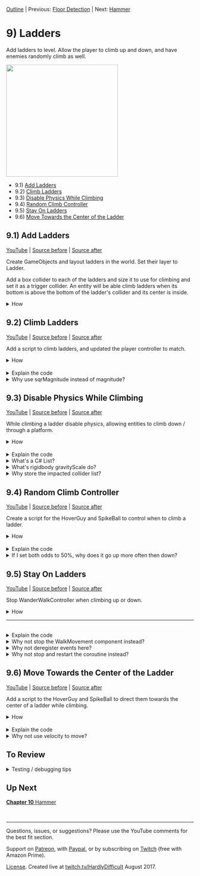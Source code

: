 [Outline](README.md) | Previous: [Floor Detection](C8.md) | Next: [Hammer](C10.md)

# 9) Ladders

Add ladders to level.  Allow the player to climb up and down, and have enemies randomly climb as well. 

<img src=https://i.imgur.com/YyKjzJc.gif width=300px>

 - 9.1) [Add Ladders](#91-add-ladders)
 - 9.2) [Climb Ladders](#92-climb-ladders)
 - 9.3) [Disable Physics While Climbing](#93-disable-physics-while-climbing)
 - 9.4) [Random Climb Controller](#94-random-climb-controller)
 - 9.5) [Stay On Ladders](#95-stay-on-ladders)
 - 9.6) [Move Towards the Center of the Ladder](#96-move-towards-the-center-of-the-ladder)

## 9.1) Add Ladders 

[YouTube]() | [Source before](https://github.com/hardlydifficult/2DUnityTutorial/archive/8_4_Rotate.zip) | [Source after](https://github.com/hardlydifficult/2DUnityTutorial/archive/9_1_AddLadders.zip)

Create GameObjects and layout ladders in the world.  Set their layer to Ladder.  

Add a box collider to each of the ladders and size it to use for climbing and set it as a trigger collider. An entity will be able climb ladders when its bottom is above the bottom of the ladder's collider and its center is inside.

<details><summary>How</summary>

**Layout ladders**:

 - Create a parent "Ladder" GameObject, add the ladder sprite.  We are using Art/platformer-pack-redux-360-assets/PNG/Tiles/**ladderMid**.
   - Order in Layer: -30
   - You may need more than one copy of the sprite as a child in the Ladder GameObject.
   - The child sprite GameObjects should have a position of 0, with the exception of the Y position when multiple sprites are used.
   - It usually looks fine to overlap sprites a bit, as we do to get the space between ladder steps looking good.
 - Position the ladder and the copy and paste to create several ladders.

<img src="https://i.imgur.com/51Qz2Rf.gif" width=50px />

 - Create a parent "BrokenLadder" GameObject, and add the broken ladder sprite.  We are using Art/platformer-pack-redux-360-assets/PNG/Tiles/**fenceBroken**.
   - Follow the steps above for the Ladder.

<img src=https://i.imgur.com/KirkKZ5.png width=300px>

<br>**Configure ladders**:

 - Create a parent "Ladders" GameObject:
   - Set the position to 0.
   - Add all of the Ladder and BrokenLadder GameObjects.
 - Create a layer for "Ladder".
 - Select all the Ladder and BrokenLadder GameObjects:
   - Lader: Ladder
   - Add **FadeInThenEnable**

<br>**Trigger colliders**:

 - Select all the Ladder and BrokenLadder GameObjects:
   - Add **BoxCollider2D**:
     - Check Is Trigger
     - Size X: .6
     - Size each individually such that: 
       - The bottom of the collider is:
         - Just below the platform for complete ladders.
         - Aligned with the last step of broken ladders.
       - The top of the collider is just above the upper platform.

<img src="https://i.imgur.com/r0k4eq3.png" width=150px />

Note that there is nothing to test until we add a script for climbing ladders.

<hr></details>

## 9.2) Climb Ladders

[YouTube]() | [Source before](https://github.com/hardlydifficult/2DUnityTutorial/archive/9_1_AddLadders.zip) | [Source after](https://github.com/hardlydifficult/2DUnityTutorial/archive/9_2_Climb.zip)

Add a script to climb ladders, and updated the player controller to match.

<details><summary>How</summary>

**Create LadderMovement**:

 - Create script Code/Movement/**[LadderMovement](https://github.com/hardlydifficult/2DUnityTutorial/blob/9_2_Climb/Assets/Code/Movement/LadderMovement.cs)**:

```csharp
using System;
using UnityEngine;

[RequireComponent(typeof(Rigidbody2D))]
[RequireComponent(typeof(Collider2D))]
public class LadderMovement : MonoBehaviour
{
  public float desiredClimbDirection;

  public event Action onGettingOnLadder;

  public event Action onGettingOffLadder;

  public bool isOnLadder
  {
    get
    {
      return ladderWeAreOn != null;
    }
  }

  [SerializeField]
  float climbSpeed = 60;

  [SerializeField]
  ContactFilter2D ladderFilter;

  Rigidbody2D myBody;

  Collider2D myCollider;

  FloorDetector floorDetector;

  static readonly Collider2D[] tempColliderList
    = new Collider2D[3];

  GameObject _ladderWeAreOn;

  public GameObject ladderWeAreOn
  {
    get
    {
      return _ladderWeAreOn;
    }
    private set
    {
      if(ladderWeAreOn == value)
      {
        return;
      }

      _ladderWeAreOn = value;

      if(ladderWeAreOn != null)
      {
        OnGettingOnLadder();
      }
      else
      {
        OnGettingOffLadder();
      }
    }
  }

  protected void Awake()
  {
    myBody = GetComponent<Rigidbody2D>();
    myCollider = GetComponent<Collider2D>();
    floorDetector = GetComponentInChildren<FloorDetector>();
  }

  protected void FixedUpdate()
  {
    GameObject ladder = ladderWeAreOn;

    if(ladder == null)
    {
      ladder = FindClosestLadder();
      if(ladder == null)
      { 
        return;
      }
    }

    Bounds ladderBounds
      = ladder.GetComponent<Collider2D>().bounds;
    Bounds entityBounds = floorDetector.feetCollider.bounds;

    if(isOnLadder == false)
    {
      TryGettingOnLadder(ladder, ladderBounds, entityBounds);
    }

    if(isOnLadder)
    {
      ConsiderGettingOffLadder(ladderBounds, entityBounds);

      if(isOnLadder)
      {
        ClimbLadder();
      }
    }
  }

  public void GetOffLadder()
  {
    ladderWeAreOn = null;
  }

  void TryGettingOnLadder(
    GameObject ladder,
    Bounds ladderBounds,
    Bounds entityBounds)
  {
    if(Mathf.Abs(desiredClimbDirection) > 0.01
      && IsInBounds(ladderBounds, entityBounds)
      && (
        desiredClimbDirection > 0
          && entityBounds.min.y < ladderBounds.center.y
        || desiredClimbDirection < 0
          && entityBounds.min.y > ladderBounds.center.y))
    {
      ladderWeAreOn = ladder;
    }
  }

  void ClimbLadder()
  {
    myBody.velocity = new Vector2(myBody.velocity.x,
      desiredClimbDirection * climbSpeed * Time.fixedDeltaTime);
  }

  void ConsiderGettingOffLadder(
    Bounds ladderBounds,
    Bounds entityBounds)
  {
    float currentVerticalVelocity = myBody.velocity.y;
    if(IsInBounds(ladderBounds, entityBounds) == false)
    {
      GetOffLadder();
    }
    else if(floorDetector.distanceToFloor < .3f
      && floorDetector.distanceToFloor > .1f)
    { 
      if(currentVerticalVelocity > 0
          && entityBounds.min.y > ladderBounds.center.y)
      { 
        GetOffLadder();
      }
      else if(currentVerticalVelocity < 0
        && entityBounds.min.y < ladderBounds.center.y)
      { 
        GetOffLadder();
      }
    }
  }

  void OnGettingOnLadder()
  {
    if(onGettingOnLadder != null)
    {
      onGettingOnLadder();
    }
  }

  void OnGettingOffLadder()
  {
    desiredClimbDirection = 0;

    if(onGettingOffLadder != null)
    {
      onGettingOffLadder();
    }
  }

  bool IsInBounds(
    Bounds ladderBounds,
    Bounds entityBounds)
  {
    float entityCenterX = entityBounds.center.x;
    if(ladderBounds.min.x > entityCenterX
      || ladderBounds.max.x < entityCenterX)
    {
      return false;
    }

    float entityFeetY = entityBounds.min.y;
    if(ladderBounds.min.y > entityFeetY
      || ladderBounds.max.y < entityFeetY)
    {
      return false;
    }

    return true;
  }

  GameObject FindClosestLadder()
  {
    int resultCount
      = myCollider.OverlapCollider(
        ladderFilter, tempColliderList);

    GameObject closestLadder = null;
    float distanceToClosestLadder = 0;
    for(int i = 0; i < resultCount; i++)
    {
      GameObject ladder = tempColliderList[i].gameObject;
      Vector2 delta
        = ladder.transform.position
          - transform.position;
      float distanceToLadder = delta.sqrMagnitude;
      if(closestLadder == null
        || distanceToLadder < distanceToClosestLadder)
      {
        closestLadder = ladder;
        distanceToClosestLadder = distanceToLadder;
      }
    }

    return closestLadder;
  }
}
```

<br>**Configure entities**:

 - Add **LadderMovement** to the Character.
   - Update the Ladder filter:
     - Check Use Layer Mask
     - Check Use Triggers
     - Layer: Ladder
  
<br>**Update PlayerController**:

 - Update Code/Movement/**[PlayerController](https://github.com/hardlydifficult/2DUnityTutorial/blob/9_2_Climb/Assets/Code/Movement/PlayerController.cs)**:

<details><summary>Existing code</summary>

```csharp
using UnityEngine;

[RequireComponent(typeof(WalkMovement))]
[RequireComponent(typeof(JumpMovement))]
public class PlayerController : MonoBehaviour
{
  WalkMovement walkMovement;

  JumpMovement jumpMovement;
```

<hr></details>

```csharp
  LadderMovement ladderMovement; 
```

<details><summary>Existing code</summary>

```csharp
  protected void Awake()
  {
    walkMovement = GetComponent<WalkMovement>();
    jumpMovement = GetComponent<JumpMovement>();
```

<hr></details>

```csharp
    ladderMovement = GetComponentInChildren<LadderMovement>(); 
```

<details><summary>Existing code</summary>

```csharp
  }

  protected void FixedUpdate()
  {
    walkMovement.desiredWalkDirection
      = Input.GetAxis("Horizontal");
```

<hr></details>

```csharp
    ladderMovement.desiredClimbDirection 
      = Input.GetAxis("Vertical");
```

<details><summary>Existing code</summary>

```csharp
  }

  protected void Update()
  {
    if(Input.GetButtonDown("Jump"))
    {
      jumpMovement.Jump();
    }
  }
}
```

<hr></details>


<br>**Test**:

 - The Character should walk up a ladder when you press up. 
   - If already on a ladder, he can walk down as well.  But he cannot yet climb through a Platform to go down.

<hr></details><br>
<details><summary>Explain the code</summary>

**LadderMovement**:

'using' clauses at the top of a file brings APIs into scope. Used for:

 - System.Action
 - UnityEngine.Bounds
 - UnityEngine.Collider2D
 - UnityEngine.Debug
 - UnityEngine.GameObject
 - UnityEngine.LayerMask
 - UnityEngine.Mathf
 - UnityEngine.MonoBehaviour
 - UnityEngine.RequireComponentAttribute
 - UnityEngine.Rigidbody2D
 - UnityEngine.SerializeFieldAttribute
 - UnityEngine.Time
 - UnityEngine.Vector2

```csharp
using System;
using UnityEngine;
```

This is a Unity-specific attribute which informs the editor that this script requires a rigidbody and a collider component on the GameObject.

```csharp
[RequireComponent(typeof(Rigidbody2D))]
[RequireComponent(typeof(Collider2D))]
```

We inherit from MonoBehaviour, which allows this script to be added as a component on a GameObject.

public is optional here. Used for consistency.

```csharp
public class LadderMovement : MonoBehaviour
{
```

This is set by another component to get on a ladder, and once on one climb up or down.  It should be set to -1 for down, 0 to stop, and 1 for up; any value in that range is okay.

```csharp
  public float desiredClimbDirection;
```

These are public events for other components to react to getting on or getting off a ladder.

```csharp
  public event Action onGettingOnLadder;

  public event Action onGettingOffLadder;
```

This allows other components to know when we are on a ladder.

```csharp
  public bool isOnLadder
  {
    get
    {
      return ladderWeAreOn != null;
    }
  }
```

This is a Unity-specific attribute that exposes a field in the Inspector, allowing you to configure it for the object.

```csharp
  [SerializeField]
```

This defines how quickly the entity can climb a ladder.  You can change the default in the Inspector.

```csharp
  float climbSpeed = 60;
```

Set to Use Triggers, Use LayerMask, and LayerMask Ladder.

```csharp
  [SerializeField]
  ContactFilter2D ladderFilter;
```

The rigidbody on this GameObject.  Cached here for performance.

```csharp
  Rigidbody2D myBody;
```

The collider on this GameObject.  Cached here for performance.

```csharp
  Collider2D myCollider;
```

The FloorDetector component on this GameObject.  Cached here for performance.

```csharp
  FloorDetector floorDetector;
```

This is a list to use when calling OverlapCollider. Here so that we can reuse the array each time, improving performance.

It is static readonly since we only need one, which can be shared across objects and the array itself will never change.

The list is of size 3 so that we can check multiple ladders in the area.

```csharp
  static readonly Collider2D[] tempColliderList
    = new Collider2D[3];
```

A reference to the ladder we are currently climbing, if any.

This data backs the smart property below.

```csharp
  GameObject _ladderWeAreOn;
```

This is a public smart property wrapping a reference to the ladder we are currently on.  A smart property was used in order to easily fire events when the ladder changes.

```csharp
  public GameObject ladderWeAreOn
  {
```

Any component can get the reference to the ladder we are on.

```csharp
    get
    {
      return _ladderWeAreOn;
    }
```

A private set is used here so that only this component can change the ladder that we are on.

```csharp
    private set
    {
```

If setting the ladderWeAreOn to its current value then return so not to fire the events below.

```csharp
      if(ladderWeAreOn == value)
      {
        return;
      }
```

This stores the new value.

```csharp
      _ladderWeAreOn = value;
```

Then we use the helper methods below to fire an event for getting on or off.

```csharp
      if(ladderWeAreOn != null)
      {
        OnGettingOnLadder();
      }
      else
      {
        OnGettingOffLadder();
      }
    }
  }
```

Awake is a Unity method which is called once, when a GameObject is first added to the scene.

protected is optional here.  Used for consistency.

```csharp
  protected void Awake()
  {
```

Here we get references to components on this GameObject.

 - By searching for a Collider2D, we will find any 2D collider type such as a box or a capsule.
 - By searching 'InChildren', we will find the FloorDetector on this GameObject or its child GameObject.

```csharp
    myBody = GetComponent<Rigidbody2D>();
    myCollider = GetComponent<Collider2D>();
    floorDetector = GetComponentInChildren<FloorDetector>();
  }
```

FixedUpdate is a Unity method which is called every x ms of game time.

protected is optional here.  Used for consistency.

```csharp
  protected void FixedUpdate()
  {
    GameObject ladder = ladderWeAreOn;
```

Check if the entity is currently on a ladder.

```csharp
    if(ladder == null)
    {
```

The entity is are not on a ladder at the moment, use the helper method below to find the closest to the entity, if any.

```csharp
      ladder = FindClosestLadder();
```

There is no ladder near the entity, return as there is nothing more to do.

```csharp
      if(ladder == null)
      { 
        return;
      }
    }
```

Get the bounds for the ladder we are on or near.

```csharp
    Bounds ladderBounds
      = ladder.GetComponent<Collider2D>().bounds;
```

Get the bounds for the entity, either the bounds of the entity's collider itself or its feet collider.

```csharp
    Bounds entityBounds = floorDetector.feetCollider.bounds;
```

If not currently on a ladder, use the helper method below to consider getting on the one closest to the entity.

```csharp
    if(isOnLadder == false)
    {
      TryGettingOnLadder(ladder, ladderBounds, entityBounds);
    }
```

If on a ladder, use the helper method below to consider getting off.

```csharp
    if(isOnLadder)
    {
      ConsiderGettingOffLadder(ladderBounds, entityBounds);
```

After all that, if the entity is on a ladder then use the helper method below to update its rigidbody.

```csharp
      if(isOnLadder)
      {
        ClimbLadder();
      }
    }
  }
```

This is a public method that other components may use to get off a ladder.

```csharp
  public void GetOffLadder()
  {
    ladderWeAreOn = null;
  }
```

This is a helper method to try getting on a nearby ladder.

```csharp
  void TryGettingOnLadder(
    GameObject ladder,
    Bounds ladderBounds,
    Bounds entityBounds)
  {
```

This checks a few requirements before getting on a ladder:

 - desiredClimbDirection is not 0.
 - Confirm that the entity is still within climbing range of the ladder.
 - Want to climb up, and the entity's bottom is below the center of the ladder; or want to climb down, and above the center.

```csharp
    if(Mathf.Abs(desiredClimbDirection) > 0.01
      && IsInBounds(ladderBounds, entityBounds)
      && (
        desiredClimbDirection > 0
          && entityBounds.min.y < ladderBounds.center.y
        || desiredClimbDirection < 0
          && entityBounds.min.y > ladderBounds.center.y))
    {
```

Get on the ladder so we can start to climb.

```csharp
      ladderWeAreOn = ladder;
    }
  }
```

A helper method for moving the entity while on a ladder.

```csharp
  void ClimbLadder()
  {
```

Here we set the Y velocity to the desiredClimbDirection and speed.  This may be 0, allowing the entity to try and hold onto the ladder.

The X velocity is not impacted.

```csharp
    myBody.velocity = new Vector2(myBody.velocity.x,
      desiredClimbDirection * climbSpeed * Time.fixedDeltaTime);
  }
```

This is a helper method for considering getting off a ladder.

```csharp
  void ConsiderGettingOffLadder(
    Bounds ladderBounds,
    Bounds entityBounds)
  {
    float currentVerticalVelocity = myBody.velocity.y;
```

Check if the entity is no longer in the climbable region of the ladder, and then get off.

```csharp
    if(IsInBounds(ladderBounds, entityBounds) == false)
    {
      GetOffLadder();
    }
```

Check if the entity's feet are close to the floor.

```csharp
    else if(floorDetector.distanceToFloor < .3f
      && floorDetector.distanceToFloor > .1f)
    { 
```

Feet are near the floor, get off if the entity is going up and is above the top half.

```csharp
      if(currentVerticalVelocity > 0
          && entityBounds.min.y > ladderBounds.center.y)
      { 
        GetOffLadder();
      }
```

Get off if the entity is going down and is below the bottom half.

```csharp
      else if(currentVerticalVelocity < 0
        && entityBounds.min.y < ladderBounds.center.y)
      { 
        GetOffLadder();
      }
    }
  }
```

A helper method for firing an event when the entity gets on a ladder.

```csharp
  void OnGettingOnLadder()
  {
```

If any other component has subscribed to the onGettingOnLadder event, call those method(s) now.

```csharp
    if(onGettingOnLadder != null)
    {
      onGettingOnLadder();
    }
  }
```

A helper method for firing an event when the entity gets off a ladder they were previously climbing.

```csharp
  void OnGettingOffLadder()
  {
```

Here we clear the desiredClimbDirection.  This generally should not be required, but added to help prevent promptly getting back on the ladder.

```csharp
    desiredClimbDirection = 0;
```

If any other component has subscribed to the onGettingOffLadder event, call those method(s) now.

```csharp
    if(onGettingOffLadder != null)
    {
      onGettingOffLadder();
    }
  }
```

A helper method to check if the entity's bounds is within the climbing region of the ladder's bounds.

```csharp
  bool IsInBounds(
    Bounds ladderBounds,
    Bounds entityBounds)
  {
    float entityCenterX = entityBounds.center.x;
```

Check if the entity's x position is within the ladder bounds.  If not, the entity is not within the climbable region.

```csharp
    if(ladderBounds.min.x > entityCenterX
      || ladderBounds.max.x < entityCenterX)
    {
      return false;
    }
```

Check if the entity's min y position (i.e. the bottom of their feet) is within the ladder bounds.  

```csharp
    float entityFeetY = entityBounds.min.y;
    if(ladderBounds.min.y > entityFeetY
      || ladderBounds.max.y < entityFeetY)
    {
      return false;
    }
```

If we passed the checks above, the entity is within the ladder bounds and may climb the ladder.

```csharp
    return true;
  }
```

A helper method for finding a ladder near the entity to consider getting on.

```csharp
  GameObject FindClosestLadder()
  {
```

Here we call OverlapCollider to find all the ladders in the area.

The ladderFilter is used to find just ladders, as opposed to Platforms and other entities.

The tempColliderList is of size 3, which defines the max number of results returned.

```csharp
    int resultCount
      = myCollider.OverlapCollider(
        ladderFilter, tempColliderList);
```

Here we loop over each of the results, looking for the closest ladder.

Note that we loop to the resultCount as returned by the OverlapCollider call above and not the tempColliderList.Length, as there may be less results than the list's length.

```csharp
    GameObject closestLadder = null;
    float distanceToClosestLadder = 0;
    for(int i = 0; i < resultCount; i++)
    {
```

Calculate the distance to each of the ladders found.

We use sqrMagnitude for performance as we just want to find the closest, the actual magnitude does not matter here.

```csharp
      GameObject ladder = tempColliderList[i].gameObject;
      Vector2 delta
        = ladder.transform.position
          - transform.position;
      float distanceToLadder = delta.sqrMagnitude;
```

Check if this is the first ladder we are considering or if its closer than the previous ladders, and then store this as the closest ladder.

```csharp
      if(closestLadder == null
        || distanceToLadder < distanceToClosestLadder)
      {
        closestLadder = ladder;
        distanceToClosestLadder = distanceToLadder;
      }
    }
```

Return the closest ladder found.  If no ladders were found in the area, this value would be null.

```csharp
    return closestLadder;
  }
}
```

<br>**Update PlayerController**:

This holds a reference to the LadderMovement component on this GameObject.  Cached here for performance.

```csharp
  LadderMovement ladderMovement; 
```

Here we get a reference to the LadderMovement component on this GameObject or its child GameObject.

```csharp
    ladderMovement = GetComponentInChildren<LadderMovement>(); 
```

Every FixedUpdate, read the vertical input, which is up / down or the keys W / S by default.  This value is passed to the ladder movement component to consider getting on a ladder or to climb up or down.

```csharp
    ladderMovement.desiredClimbDirection 
      = Input.GetAxis("Vertical");
```

</details>
<details><summary>Why use sqrMagnitude instead of magnitude?</summary>

In this example both magnitude and sqrMagnitude would give us the same result, as is the case anytime we are comparing if one distance is greater or less than another.  sqrMagnitude executes much faster, so its preferred anytime you do not require the precision that magnitude gives you.

To calculate magnitude, you first calculate the squared magnitude and then take the square root.  Taking the square root is a difficult operation.

<hr></details>

## 9.3) Disable Physics While Climbing

[YouTube]() | [Source before](https://github.com/hardlydifficult/2DUnityTutorial/archive/9_2_Climb.zip) | [Source after](https://github.com/hardlydifficult/2DUnityTutorial/archive/9_3_DisablePhysics.zip)

While climbing a ladder disable physics, allowing entities to climb down / through a platform.

<details><summary>How</summary>

**Create DisablePhysics**:

 - Create script Code/Movement/**DisablePhysics**:

```csharp
using System.Collections.Generic;
using UnityEngine;

[RequireComponent(typeof(Rigidbody2D))]
public class DisablePhysics : MonoBehaviour
{
  Rigidbody2D myBody;

  readonly List<Collider2D> impactedColliderList 
    = new List<Collider2D>();

  protected void Awake()
  {
    myBody = GetComponent<Rigidbody2D>();

    Collider2D[] colliderList = GetComponentsInChildren<Collider2D>();
    for(int i = 0; i < colliderList.Length; i++)
    {
      Collider2D collider = colliderList[i];
      if(collider.isTrigger == false)
      {
        impactedColliderList.Add(collider);
      }
    }
  }

  protected void OnEnable()
  {
    myBody.gravityScale = 0;
    for(int i = 0; i < impactedColliderList.Count; i++)
    {
      Collider2D collider = impactedColliderList[i];
      collider.isTrigger = true;
    }
  }
   
  protected void OnDisable()
  {
    myBody.gravityScale = 1;
    for(int i = 0; i < impactedColliderList.Count; i++)
    {
      Collider2D collider = impactedColliderList[i];
      collider.isTrigger = false;
    }
  }
}
```

<br>**Update LadderMovement**:

 - Update Code/Movement/**LadderMovement**:

<details><summary>Existing code</summary>

```csharp
using System;
using UnityEngine;

[RequireComponent(typeof(Rigidbody2D))]
[RequireComponent(typeof(Collider2D))]
```

<hr></details>

```csharp
[RequireComponent(typeof(DisablePhysics))] 
```

<details><summary>Existing code</summary>

```csharp
public class LadderMovement : MonoBehaviour
{
  public float desiredClimbDirection;

  public event Action onGettingOnLadder;

  public event Action onGettingOffLadder;

  public bool isOnLadder
  {
    get
    {
      return ladderWeAreOn != null;
    }
  }

  [SerializeField]
  float climbSpeed = 60;

  [SerializeField]
  ContactFilter2D ladderFilter;

  Rigidbody2D myBody;

  Collider2D myCollider;

  FloorDetector floorDetector;
```

<hr></details>

```csharp
  DisablePhysics disablePhysics;
```

<details><summary>Existing code</summary>

```csharp
  static readonly Collider2D[] tempColliderList
    = new Collider2D[3];

  GameObject _ladderWeAreOn;

  public GameObject ladderWeAreOn
  {
    get
    {
      return _ladderWeAreOn;
    }
    private set
    {
      if(ladderWeAreOn == value)
      {
        return;
      }

      _ladderWeAreOn = value;

      if(ladderWeAreOn != null)
      {
        OnGettingOnLadder();
      }
      else
      {
        OnGettingOffLadder();
      }
    }
  }

  protected void Awake()
  {
    myBody = GetComponent<Rigidbody2D>();
    myCollider = GetComponent<Collider2D>();
    floorDetector = GetComponentInChildren<FloorDetector>();
```

<hr></details>

```csharp
    disablePhysics = GetComponent<DisablePhysics>(); 
```

<details><summary>Existing code</summary>

```csharp
  }

  protected void FixedUpdate()
  {
    GameObject ladder = ladderWeAreOn;

    if(ladder == null)
    {
      ladder = FindClosestLadder();
      if(ladder == null)
      { 
        return;
      }
    }

    Bounds ladderBounds
      = ladder.GetComponent<Collider2D>().bounds;
    Bounds entityBounds = floorDetector.feetBounds;

    if(isOnLadder == false)
    {
      TryGettingOnLadder(ladder, ladderBounds, entityBounds);
    }

    if(isOnLadder)
    {
      ConsiderGettingOffLadder(ladderBounds, entityBounds);

      if(isOnLadder)
      {
        ClimbLadder();
      }
    }
  }

  public void GetOffLadder()
  {
    ladderWeAreOn = null;
  }

  void TryGettingOnLadder(
    GameObject ladder,
    Bounds ladderBounds,
    Bounds entityBounds)
  {
    if(Mathf.Abs(desiredClimbDirection) > 0.01
      && IsInBounds(ladderBounds, entityBounds)
      && (
        desiredClimbDirection > 0
          && entityBounds.min.y < ladderBounds.center.y
        || desiredClimbDirection < 0
          && entityBounds.min.y > ladderBounds.center.y))
    {
      ladderWeAreOn = ladder;
    }
  }

  void ClimbLadder()
  {
    myBody.velocity = new Vector2(myBody.velocity.x,
      desiredClimbDirection * climbSpeed * Time.fixedDeltaTime);
  }

  void ConsiderGettingOffLadder(
    Bounds ladderBounds,
    Bounds entityBounds)
  {
    float currentVerticalVelocity = myBody.velocity.y;
    if(IsInBounds(ladderBounds, entityBounds) == false)
    {
      GetOffLadder();
    }
    else if(floorDetector.distanceToFloor < .3f
      && floorDetector.distanceToFloor > .1f)
    { 
      if(currentVerticalVelocity > 0
          && entityBounds.min.y > ladderBounds.center.y)
      { 
        GetOffLadder();
      }
      else if(currentVerticalVelocity < 0
        && entityBounds.min.y < ladderBounds.center.y)
      {
        GetOffLadder();
      }
    }
  }

  void OnGettingOnLadder()
  {
```

<hr></details>

```csharp
    disablePhysics.enabled = true; 
```

<details><summary>Existing code</summary>

```csharp
    if(onGettingOnLadder != null)
    {
      onGettingOnLadder();
    }
  }

  void OnGettingOffLadder()
  {
```

<hr></details>

```csharp
    disablePhysics.enabled = false; 
```

<details><summary>Existing code</summary>

```csharp
    desiredClimbDirection = 0;

    if(onGettingOffLadder != null)
    {
      onGettingOffLadder();
    }
  }

  bool IsInBounds(
    Bounds ladderBounds,
    Bounds entityBounds)
  {
    float entityCenterX = entityBounds.center.x;
    if(ladderBounds.min.x > entityCenterX
      || ladderBounds.max.x < entityCenterX)
    {
      return false;
    }

    float entityFeetY = entityBounds.min.y;
    if(ladderBounds.min.y > entityFeetY
      || ladderBounds.max.y < entityFeetY)
    {
      return false;
    }

    return true;
  }

  GameObject FindClosestLadder()
  {
    int resultCount
      = myCollider.OverlapCollider(
        ladderFilter, tempColliderList);

    GameObject closestLadder = null;
    float distanceToClosestLadder = 0;
    for(int i = 0; i < resultCount; i++)
    {
      GameObject ladder = tempColliderList[i].gameObject;
      Vector2 delta
        = ladder.transform.position
          - transform.position;
      float distanceToLadder = delta.sqrMagnitude;
      if(closestLadder == null
       || distanceToLadder < distanceToClosestLadder)
      {
        closestLadder = ladder;
        distanceToClosestLadder = distanceToLadder;
      }
    }

    return closestLadder;
  }
}
```

<hr></details>


<br>**Configure Character**:

 - Add **DisablePhysics** to the Character.
   - Disable the DisablePhysics component.

<br>**Test**:

 - The Character should be able to climb up and down ladders now.

<hr></details><br>
<details><summary>Explain the code</summary>

**DisablePhysics**:

'using' clauses at the top of a file brings APIs into scope. Used for:

 - System.Collections.Generic.List
 - UnityEngine.Collider2D
 - UnityEngine.MonoBehaviour
 - UnityEngine.RequireComponentAttribute
 - UnityEngine.Rigidbody2D

```csharp
using System.Collections.Generic;
using UnityEngine;
```

This is a Unity-specific attribute which informs the editor that this script requires a rigidbody on the GameObject.

```csharp
[RequireComponent(typeof(Rigidbody2D))]
```

We inherit from MonoBehaviour, which allows this script to be added as a component on a GameObject.

public is optional here. Used for consistency.

```csharp
public class DisablePhysics : MonoBehaviour
{
```

This is a reference to the rigidbody on this GameObject.  Cached here for performance.

```csharp
  Rigidbody2D myBody;
```

This is a list of all the non-trigger colliders on this GameObject or its children.

```csharp
  readonly List<Collider2D> impactedColliderList 
    = new List<Collider2D>();
```

Awake is a Unity method which is called once, when the GameObject is first added to the scene.

protected is optional here.  Used for consistency.

```csharp
  protected void Awake()
  {
```

This gets a reference to the rigidbody on this GameObject.

```csharp
    myBody = GetComponent<Rigidbody2D>();
```

Here we get all of the colliders on this GameObject or its children.

```csharp
    Collider2D[] colliderList = GetComponentsInChildren<Collider2D>();
```

Loop over each of the colliders found.

```csharp
    for(int i = 0; i < colliderList.Length; i++)
    {
      Collider2D collider = colliderList[i];
```

Check if this is a trigger collider.  If not, add it to the list of colliders this component will manipulate on enable / disable.

```csharp
      if(collider.isTrigger == false)
      {
        impactedColliderList.Add(collider);
      }
    }
  }
```

OnEnable is a Unity event which is called each time this component is enabled.

```csharp
  protected void OnEnable()
  {
```

Here we set the gravityScale for this GameObject to 0 which effectively disables gravity.

```csharp
    myBody.gravityScale = 0;
```

Loop over each of the non-trigger colliders as found in Awake above.

```csharp
    for(int i = 0; i < impactedColliderList.Count; i++)
    {
      Collider2D collider = impactedColliderList[i];
```

Change the collider to be a trigger, preventing physical collisions from happening but still allowing scripts to react to overlaps.

```csharp
      collider.isTrigger = true;
    }
  }
```

OnDisable is a Unity method which is called each time this component is disabled.

protected is optional here.  Used for consistency.

```csharp
  protected void OnDisable()
  {
```

Here we set the gravityScale to 1, which is the default value.  This allows gravity to impact the GameObject again.

```csharp
    myBody.gravityScale = 1;
```

Loop over each of the non-trigger colliders as found in Awake above.

```csharp
    for(int i = 0; i < impactedColliderList.Count; i++)
    {
      Collider2D collider = impactedColliderList[i];
```

Change the collider to no longer be a trigger, re-enabling physical collisions.

```csharp
      collider.isTrigger = false;
    }
  }
}
```

<br>**Update LadderMovement**:

This is a Unity-specific attribute which informs the editor that this script requires a DisablePhysics component on the GameObject.

```csharp
[RequireComponent(typeof(DisablePhysics))] 
```

A reference to the DisablePhysics component on this GameObject.  Cached here for performance.

```csharp
  DisablePhysics disablePhysics;
```

Here we get a reference to the DisablePhysics component on this GameObject.

```csharp
    disablePhysics = GetComponent<DisablePhysics>(); 
```

Here we enable the DisablePhysics component, which will disable physics on this GameObject, allowing us to climb through Platforms.

```csharp
    disablePhysics.enabled = true; 
```

Here we disable the DisablePhysics component, which will re-enable physics on this GameObject.

```csharp
    disablePhysics.enabled = false; 
```

</details>
<details><summary>What's a C# List?</summary>

In C#, a List is a an array which can easily and automatically be resized as needed.  As you add and remove elements, C# will manage the size of the array which holds the information.  It does not resize the array every time something is added or removed, it's optimized to try and limit those potentially expensive calls.  

When you create a List you give it the type of data it will contain.  We make the List for a specific type, as opposed to using objects, to communicate intent and for type safety - e.g., if we had a List<Dog> it's clear that Cats don't belong there, and if we attempted to add a Cat to the Dog list, C# would throw an error.

<hr></details>
<details><summary>What's rigidbody gravityScale do?</summary>

You can modify how much gravity impacts a specific object using its rigidbody's gravityScale.  Gravity scale is defined in percent, where 1 is the normal amount of gravity and 0 means gravity is disabled.

You can modify the gravity for all objects in the world using Project Settings -> Physics 2D -> Gravity, it defaults to (0, -9.81).

<hr></details>
<details><summary>Why store the impacted collider list?</summary>

This component is disabling all colliders on the GameObject which were not already triggers.  When we undo this change, we don't have a way to detect the colliders original state.  We store list so we can change those colliders to not triggers anymore, without unintentionally changing a collider which is always supposed to be a trigger.

<hr></details>


## 9.4) Random Climb Controller

[YouTube]() | [Source before](https://github.com/hardlydifficult/2DUnityTutorial/archive/9_3_DisablePhysics.zip) | [Source after](https://github.com/hardlydifficult/2DUnityTutorial/archive/9_4_Random.zip)

Create a script for the HoverGuy and SpikeBall to control when to climb a ladder.

<details><summary>How</summary>

**Create RandomClimbController**

 - Create script Code/Movement/**[RandomClimbController](https://github.com/hardlydifficult/2DUnityTutorial/blob/9_4_Random/Assets/Code/Movement/RandomClimbController.cs)**:

```csharp
using System.Collections;
using UnityEngine;

[RequireComponent(typeof(LadderMovement))]
public class RandomClimbController : MonoBehaviour
{
  [SerializeField]
  float oddsOfClimbingLadderUp = .9f;

  [SerializeField]
  float oddsOfClimbingLadderDown = .1f;

  [SerializeField]
  float minTimeBetweenReconsideringDirection = 1;

  [SerializeField]
  float maxTimeBetweenReconsideringDirection = 10;

  LadderMovement ladderMovement;

  protected void Awake()
  {
    ladderMovement = GetComponent<LadderMovement>();
  }

  protected void Start()
  {
    StartCoroutine(Wander());
  }

  IEnumerator Wander()
  {
    while(true)
    {
      SelectARandomClimbDirection();
      float timeToSleep = UnityEngine.Random.Range(
        minTimeBetweenReconsideringDirection,
        maxTimeBetweenReconsideringDirection);
      yield return new WaitForSeconds(timeToSleep);
    }
  }

  void SelectARandomClimbDirection()
  {
    if(ladderMovement.isOnLadder == false)
    {
      if(UnityEngine.Random.value <= oddsOfClimbingLadderUp)
      {
        ladderMovement.desiredClimbDirection = 1;
      }
      else if(UnityEngine.Random.value 
        <= oddsOfClimbingLadderDown)
      {
        ladderMovement.desiredClimbDirection = -1;
      }
      else
      {
        ladderMovement.desiredClimbDirection = 0;
      }
    }
  }
}
```

<br>**Configure entities**:

 - Select the HoverGuy:
   - Add **RandomClimbController** (this should automatically add **LadderMovement** as well)
   - Update LadderMovement:
     - Check Use Triggers
     - Check Use LayerMask
     - Layer Mask: Ladder
   - Disable the DisablePhysics component. 
 - Select the SpikeBall:
   - Repeat the steps used for the HoverGuy, and then:
      - Odds of climbing up: 0
      - Odds of climbing down: .5

<br>**Test**:

 - HoverGuy enemies will randomly start to climb up or down ladders, and the SpikeBalls will randomly start to climb down.  The problem is they are still walking or rolling, so they quickly get off the ladder and then pop back on top of the platform.

<hr></details><br>
<details><summary>Explain the code</summary>

'using' clauses at the top of a file brings APIs into scope. Used for:

 - System.Collections.IEnumerator
 - UnityEngine.MonoBehaviour
 - UnityEngine.RequireComponentAttribute
 - UnityEngine.SerializeFieldAttribute
 - UnityEngine.WaitForSeconds

```csharp
using System.Collections;
using UnityEngine;
```

This is a Unity-specific attribute which informs the editor that this script requires a LadderMovement component on the GameObject.

```csharp
[RequireComponent(typeof(LadderMovement))]
```

We inherit from MonoBehaviour, which allows this script to be added as a component on a GameObject.

public is optional here. Used for consistency.

```csharp
public class RandomClimbController : MonoBehaviour
{
```

This is a Unity-specific attribute that exposes a field in the Inspector, allowing you to configure it for the object.

```csharp
  [SerializeField]
```

This defines how likely the entity will climb up a ladder.  You can change the default in the Inspector.

```csharp
  float oddsOfClimbingLadderUp = .9f;
```

This defines how likely the entity will climb down a ladder if not attempting to climb up.  You can change the default in the Inspector.

```csharp
  [SerializeField]
  float oddsOfClimbingLadderDown = .1f;
```

These define how long between changing directions - e.g. from attempting to go up a ladder to attempting to go down.

```csharp
  [SerializeField]
  float minTimeBetweenReconsideringDirection = 1;

  [SerializeField]
  float maxTimeBetweenReconsideringDirection = 10;
```

This holds a reference to the LadderMovement component on this GameObject.  Cached here for performance.

```csharp
  LadderMovement ladderMovement;
```

Awake is a Unity method which is called once, the first time a GameObject is added to the scene.

protected is optional here.  Used for consistency.

```csharp
  protected void Awake()
  {
```

Here we get a reference to the LadderMovement component on this GameObject.

```csharp
    ladderMovement = GetComponent<LadderMovement>();
  }
```

Start is a Unity event which is called once, the first time the component is enabled.

protected is optional here.  Used for consistency.

```csharp
  protected void Start()
  {
```

This starts the coroutine below.

```csharp
    StartCoroutine(Wander());
  }
```

This is the coroutine which will pick a new random climb direction periodically.

```csharp
  IEnumerator Wander()
  {
```

We loop forever so that this is running the entire time the entity is alive.

```csharp
    while(true)
    {
```

This uses a helper method below to select a new random climb direction.

```csharp
      SelectARandomClimbDirection();
```

Here we select a random time to wait before picking a new random climb direction.

```csharp
      float timeToSleep = UnityEngine.Random.Range(
        minTimeBetweenReconsideringDirection,
        maxTimeBetweenReconsideringDirection);
      yield return new WaitForSeconds(timeToSleep);
    }
  }
```

This is a helper method for selecting a new random climb direction.

```csharp
  void SelectARandomClimbDirection()
  {
```

Check if the entity is already on a ladder, if they are we do nothing to ensure entities climb all the way up or down before getting off.

You could decide to do this differently.

```csharp
    if(ladderMovement.isOnLadder == false)
    {
```

Here we get a random number between 0 and 1, and if that number is less than the odds of climbing up then we update LadderMovement to start climbing up.

```csharp
      if(UnityEngine.Random.value <= oddsOfClimbingLadderUp)
      {
        ladderMovement.desiredClimbDirection = 1;
      }
```

Here we do the same, checking if the entity should climb down.

```csharp
      else if(UnityEngine.Random.value 
        <= oddsOfClimbingLadderDown)
      {
        ladderMovement.desiredClimbDirection = -1;
      }
```

If neither attempting to climbing up or down, then set the desiredClimbDirection which means walk past ladders without getting on.

```csharp
      else
      {
        ladderMovement.desiredClimbDirection = 0;
      }
    }
  }
}
```

</details>
<details><summary>If I set both odds to 50%, why does it go up more often then down?</summary>

In order to keep the implementation simple, we are checking if we should go up before checking if we should go down.  This order results in effectively lowering the odds for going down.

For example, if both odds were 50%:
 - We have a 50% chance of going up.
 - If not, then we have a 50% chance to go down.

Since we only consider going down when we are not going up, the actual odds of going down in this example are 25%.

You could update this algorithm to calculate the odds correctly.

<hr></details>


## 9.5) Stay On Ladders

[YouTube]() | [Source before](https://github.com/hardlydifficult/2DUnityTutorial/archive/9_4_Random.zip) | [Source after](https://github.com/hardlydifficult/2DUnityTutorial/archive/9_5_StayOn.zip)

Stop WanderWalkController when climbing up or down.

<details><summary>How</summary>

**Update WanderWalkController**:

 - Update Code/Movement/**[WanderWalkController](https://github.com/hardlydifficult/2DUnityTutorial/blob/9_5_StayOn/Assets/Code/Movement/WanderWalkController.cs)**:

<details><summary>Existing code</summary>

```csharp
using System.Collections;
using UnityEngine;

[RequireComponent(typeof(WalkMovement))]
public class WanderWalkController : MonoBehaviour
{
  [SerializeField]
  float oddsOfGoingUpHill = .8f; 

  [SerializeField]
  float timeBeforeFirstWander = 10;

  [SerializeField]
  float minTimeBetweenReconsideringDirection = 1;

  [SerializeField]
  float maxTimeBetweenReconsideringDirection = 10;

  WalkMovement walkMovement;

  FloorDetector floorDetector;
```

<hr></details>

```csharp
  LadderMovement ladderMovement; 
```

<details><summary>Existing code</summary>

```csharp
  protected void Awake()
  {
    walkMovement = GetComponent<WalkMovement>();
    floorDetector = GetComponentInChildren<FloorDetector>();
```

<hr></details>

```csharp
    ladderMovement = GetComponent<LadderMovement>(); 

    if(ladderMovement != null)
    {
      ladderMovement.onGettingOnLadder 
        += LadderMovement_onGettingOnLadder;
      ladderMovement.onGettingOffLadder 
        += LadderMovement_onGettingOffLadder;
    }
```

<details><summary>Existing code</summary>

```csharp
  }

  protected void Start()
  {
    StartCoroutine(Wander());
  }
```

<hr></details>

```csharp
  void LadderMovement_onGettingOnLadder() 
  {
    walkMovement.desiredWalkDirection = 0;
  }

  void LadderMovement_onGettingOffLadder()
  {
    SelectARandomWalkDirection();
  }
```

<details><summary>Existing code</summary>

```csharp
  IEnumerator Wander()
  {
    walkMovement.desiredWalkDirection = 1;
    if(timeBeforeFirstWander > 0) 
    {
      yield return new WaitForSeconds(timeBeforeFirstWander);
    }

    while(true)
    {
      SelectARandomWalkDirection();

      float timeToSleep = UnityEngine.Random.Range(
        minTimeBetweenReconsideringDirection,
        maxTimeBetweenReconsideringDirection);
      yield return new WaitForSeconds(timeToSleep);
    }
  }

  void SelectARandomWalkDirection()
  {
```

<hr></details>

```csharp
    if(ladderMovement != null && ladderMovement.isOnLadder) 
    {
      return;
    }
```

<details><summary>Existing code</summary>

```csharp
    float dot;
    if(floorDetector.floorUp != null)
    {
      dot = Vector2.Dot(floorDetector.floorUp.Value, Vector2.right);
    }
    else
    {
      dot = 0;
    }

    if(dot < 0)
    { 
      walkMovement.desiredWalkDirection
        = UnityEngine.Random.value <= oddsOfGoingUpHill ? 1 : -1;
    }
    else if(dot > 0)
    { 
      walkMovement.desiredWalkDirection
        = UnityEngine.Random.value <= oddsOfGoingUpHill ? -1 : 1;
    }
    else
    { 
      walkMovement.desiredWalkDirection
        = UnityEngine.Random.value <= .5f ? 1 : -1; 
    }
  }
}
```

</details>

<br>**Create StopMomentumOnLadder**:

 - Create a script Code/Movement/**[StopMomentumOnLadder](https://github.com/hardlydifficult/2DUnityTutorial/blob/9_5_StayOn/Assets/Code/Movement/StopMomentumOnLadder.cs)**:

```csharp
using UnityEngine;

[RequireComponent(typeof(Rigidbody2D))]
[RequireComponent(typeof(LadderMovement))]
public class StopMomentumOnLadder : MonoBehaviour
{
  Rigidbody2D myBody;

  float previousAngularVelocity;

  float previousXVelocity;

  protected void Awake()
  {
    myBody = GetComponent<Rigidbody2D>();

    LadderMovement ladderMovement 
      = GetComponent<LadderMovement>();
    ladderMovement.onGettingOffLadder 
      += ClimbLadder_onGettingOffLadder;
    ladderMovement.onGettingOnLadder 
      += LadderMovement_onGettingOnLadder;
  }

  void LadderMovement_onGettingOnLadder()
  {
    previousAngularVelocity = myBody.angularVelocity;
    previousXVelocity = myBody.velocity.x;
    myBody.velocity = Vector2.zero;
  }

  void ClimbLadder_onGettingOffLadder()
  {
    myBody.angularVelocity = -previousAngularVelocity;
    myBody.velocity = new Vector2(
      -previousXVelocity, myBody.velocity.y);
  }
}
```

<br>**Configure entity**:

 - Add **StopMomentumOnLadder** to the SpikeBall.


<br>**Test**:

 - Both HoverGuy and SpikeBall should randomly climb ladders as they pass by.
   - SpikeBall always goes down.
   - HoverGuy usually goes up, but sometimes will go down.

<hr></details>

<hr></details><br>
<details><summary>Explain the code</summary>

**WanderWalkController**:

This holds a reference to the LadderMovement component on this GameObject.  Cached here for performance.

```csharp
  LadderMovement ladderMovement; 
```

Here we get a reference to the LadderMovement component on this GameObject.

```csharp
    ladderMovement = GetComponent<LadderMovement>(); 
```

If this GameObject has a LadderMovement component, then subscribe to the getting on and getting off events.

```csharp
    if(ladderMovement != null)
    {
      ladderMovement.onGettingOnLadder 
        += LadderMovement_onGettingOnLadder;
      ladderMovement.onGettingOffLadder 
        += LadderMovement_onGettingOffLadder;
    }
```

This is the method which is called by the LadderMovement when getting on a ladder.

```csharp
  void LadderMovement_onGettingOnLadder() 
  {
```

When getting on a ladder, stop walking.

```csharp
    walkMovement.desiredWalkDirection = 0;
  }
```

This is the method which is called when getting off a ladder.

```csharp
  void LadderMovement_onGettingOffLadder()
  {
```

This calls a helper method below to select a new walk direction as soon as the entity gets off a ladder.

```csharp
    SelectARandomWalkDirection();
  }
```

Here we check if the entity is on a ladder, in which case don't select a direction.  

We will select a direction next when getting off the ladder.

```csharp
    if(ladderMovement != null && ladderMovement.isOnLadder) 
    {
      return;
    }
```

<br>**StopMomentumOnLadder**:

'using' clauses at the top of a file brings APIs into scope. Used for:

 - UnityEngine.MonoBehaviour
 - UnityEngine.RequireComponentAttribute
 - UnityEngine.Rigidbody2D
 - UnityEngine.Vector2

```csharp
using UnityEngine;
```

These inform the editor that this script requires a rigidbody and LadderMovement component in the GameObject.

```csharp
[RequireComponent(typeof(Rigidbody2D))]
[RequireComponent(typeof(LadderMovement))]
```

We inherit from MonoBehaviour, which allows this script to be added as a component on a GameObject.

public is optional here. Used for consistency.

```csharp
public class StopMomentumOnLadder : MonoBehaviour
{
```

This is a reference to the rigidbody on this GameObject.  Cached here for performance.

```csharp
  Rigidbody2D myBody;
```

This holds the angular velocity the GameObject had when getting on a ladder.

```csharp
  float previousAngularVelocity;
```

This holds the x velocity when getting on a ladder.

```csharp
  float previousXVelocity;
```

Awake is a Unity event which is called once, when the GameObject is first added to the scene.

protected is optional here.  Used for consistency.

```csharp
  protected void Awake()
  {
```

Get references to the rigidbody and LadderMovement components on this GameObject.

```csharp
    myBody = GetComponent<Rigidbody2D>();
    LadderMovement ladderMovement 
      = GetComponent<LadderMovement>();
```

Here we subscribe to the getting on and getting off events from the LadderMovement component.

```csharp
    ladderMovement.onGettingOffLadder 
      += ClimbLadder_onGettingOffLadder;
    ladderMovement.onGettingOnLadder 
      += LadderMovement_onGettingOnLadder;
  }
```

This method is called by the LadderMovement event when getting on a ladder.

```csharp
  void LadderMovement_onGettingOnLadder()
  {
```

Here we store the momentum the entity currently has.

```csharp
    previousAngularVelocity = myBody.angularVelocity;
    previousXVelocity = myBody.velocity.x;
```

Then we stop its velocity, allowing the entity to climb straight up or down.

```csharp
    myBody.velocity = Vector2.zero;
  }
```

This method is called by the LadderMovement event when getting off a ladder.

```csharp
  void ClimbLadder_onGettingOffLadder()
  {
```

Here we are restoring the momentum saved when getting on.  We also flip the values, so if the object was moving right after getting off a ladder it will move left.

```csharp
    myBody.angularVelocity = -previousAngularVelocity;
    myBody.velocity = new Vector2(
      -previousXVelocity, myBody.velocity.y);
  }
}
```

</details>
<details><summary>Why not stop the WalkMovement component instead?</summary>

Stopping the HoverGuy via the WalkMovement component instead of the WanderWalkController would work fine for the HoverGuy.  However we share the WalkMovement component with the Character as well, and don't want to prevent the player from being able to walk off the side of a ladder.

You could alternatively put this logic in WalkMovement with a flag to indicate if ladders should prevent walking or not.

<hr></details>
<details><summary>Why not deregister events here?</summary>

We are assuming that this component will never be removed from the GameObject.  So both WanderWalkController and WalkMovement are expected to exist from Awake till OnDestroy.  When a GameObject is destroyed, the registered events are automatically garbage collected.

If we wanted to optionally remove this component, we would want to deregister the events to prevent a memory leak or unexpected behaviour.

<hr></details>
<details><summary>Why not stop and restart the coroutine instead?</summary>

You could stop the coroutine when getting on a ladder and then restart it when you get off.  The coroutine from WanderWalkController would need to be updated for this to work, ensuring that when we resume we don't sleep for that initial wait time again.

<hr></details>


## 9.6) Move Towards the Center of the Ladder

[YouTube]() | [Source before](https://github.com/hardlydifficult/2DUnityTutorial/archive/9_5_StayOn.zip) | [Source after](https://github.com/hardlydifficult/2DUnityTutorial/archive/9_6_TowardsCenter.zip)

Add a script to the HoverGuy and SpikeBall to direct them towards the center of a ladder while climbing.

<details><summary>How</summary>

**Create MoveTowardsCenterWhileClimbing**:

 - Create script Code/Movement/**[MoveTowardsCenterWhileClimbing](https://github.com/hardlydifficult/2DUnityTutorial/blob/9_6_TowardsCenter/Assets/Code/Movement/MoveTowardsCenterWhileClimbing.cs)**:

```csharp
using UnityEngine;

[RequireComponent(typeof(LadderMovement))]
public class MoveTowardsCenterWhileClimbing : MonoBehaviour
{
  [SerializeField]
  float speed = 1f;

  LadderMovement ladderMovement;

  protected void Awake()
  {
    ladderMovement = GetComponent<LadderMovement>();
  }

  protected void FixedUpdate()
  {
    GameObject ladder = ladderMovement.ladderWeAreOn;
    if(ladder != null)
    {
      float targetX = ladder.transform.position.x;
      float myX = transform.position.x;
      float deltaX = targetX - myX;
      if(Mathf.Abs(deltaX) > 0.01)
      {
        Vector2 target = transform.position;
        target.x += deltaX;
        transform.position = Vector2.MoveTowards(
          transform.position, 
          target, 
          speed * Time.fixedDeltaTime);
      }
    }
  }
}
```

<br>**Configure entities**:

 - Add **MoveTowardsCenterWhileClimbing** to the HoverGuy and SpikeBall.

<br>**Test**:

 - When the HoverGuy and SpikeBall are climbing ladders, they should appear to be moving up and down the center -- vs the side as they were before.

<hr></details><br>
<details><summary>Explain the code</summary>

'using' clauses at the top of a file brings APIs into scope. Used for:

 - UnityEngine.Mathf
 - UnityEngine.MonoBehaviour
 - UnityEngine.RequireComponentAttribute
 - UnityEngine.SerializeFieldAttribute
 - UnityEngine.Vector2

```csharp
using UnityEngine;
```

This is a Unity-specific attribute which informs the editor that this script requires a LadderMovement component on the GameObject.

```csharp
[RequireComponent(typeof(LadderMovement))]
```

We inherit from MonoBehaviour, which allows this script to be added as a component on a GameObject.

public is optional here. Used for consistency.

```csharp
public class MoveTowardsCenterWhileClimbing : MonoBehaviour
{
```

This is a Unity-specific attribute that exposes a field in the Inspector, allowing you to configure it for the object.

```csharp
  [SerializeField]
```

This defines how quickly the entity moves towards the center of the ladder while climbing.  You can change the default in the Inspector.

```csharp
  float speed = 1f;
```

This holds a reference to the LadderMovement component on this GameObject.  Cached here for performance.

```csharp
  LadderMovement ladderMovement;
```

Awake is a Unity event which is called once, when the GameObject is first added to the scene.

protected is optional here.  Used for consistency.

```csharp
  protected void Awake()
  {
```

Here we get a reference to the LadderMovement component on this GameObject.

```csharp
    ladderMovement = GetComponent<LadderMovement>();
  }
```

FixedUpdated is a Unity event which is called every x ms of game time.

protected is optional here.  Used for consistency.

```csharp
  protected void FixedUpdate()
  {
```

Check if the entity is currently on a ladder.

```csharp
    GameObject ladder = ladderMovement.ladderWeAreOn;
    if(ladder != null)
    {
```

Calculate the deltaX, which is how far from the center of the ladder the entity currently is.

```csharp
      float targetX = ladder.transform.position.x;
      float myX = transform.position.x;
      float deltaX = targetX - myX;
```

Only move if the delta is not close to 0, so that it does not bounce back and forth.

```csharp
      if(Mathf.Abs(deltaX) > 0.01)
      {
```

Here we calculate the target position to move the entity to, in order to position that entity perfectly center with the ladder, at the height that they are currently.

```csharp
        Vector2 target = transform.position;
        target.x += deltaX;
```

Here we moving towards the target position calculated above.  We use MoveTowards instead of simply setting the position so that movement looks smooth.

```csharp
        transform.position = Vector2.MoveTowards(
          transform.position, 
          target, 
          speed * Time.fixedDeltaTime);
      }
    }
  }
}
```

<hr></details>
<details><summary>Why not use velocity to move?</summary>

You could.  

MoveTowardsCenterWhileClimbing uses MoveTowards to update the transform.position directly instead of moving via the rigidbody as you normally would.  We do this as a simplification.  

If you use velocity, be careful when you overshoot the target a bit so the entity does not appear to wiggle back and forth trying to settle on the exact center position.

<hr></details>

## To Review

<details><summary>Testing / debugging tips</summary>

 - If you can jump and start climbing a ladder you barely reach, check the contact filter configuration.
 - TODO

</details>

## Up Next

[**Chapter 10** Hammer](C10.md)

<br><hr>

Questions, issues, or suggestions?  Please use the YouTube comments for the best fit section.

Support on [Patreon](https://www.patreon.com/HardlyDifficult), with [Paypal](https://u.muxy.io/tip/HardlyDifficult), or by subscribing on [Twitch](https://www.twitch.tv/HardlyDifficult/subscribe) (free with Amazon Prime).

[License](TODO). Created live at [twitch.tv/HardlyDifficult](https://www.twitch.tv/HardlyDifficult) August 2017.